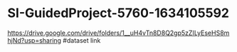 # SI-GuidedProject-5760-1634105592
https://drive.google.com/drive/folders/1__uH4vTn8D8Q2gp5zZILyEseHS8mhjNd?usp=sharing #dataset link
